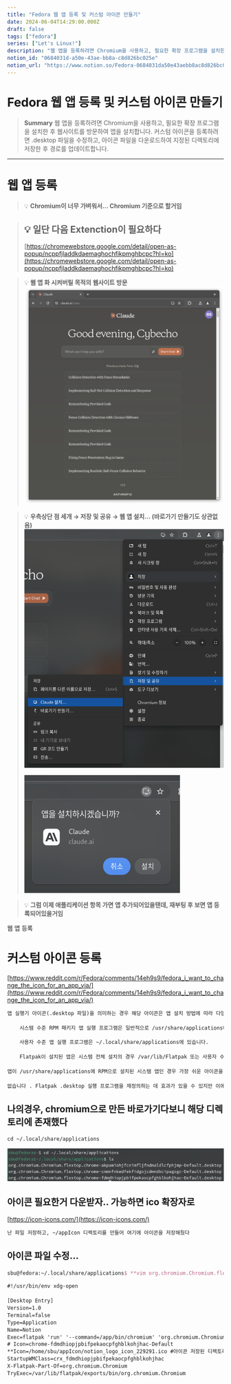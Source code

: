 ```yaml
---
title: "Fedora 웹 앱 등록 및 커스텀 아이콘 만들기"
date: 2024-06-04T14:29:00.000Z
draft: false
tags: ["fedora"]
series: ["Let's Linux!"]
description: "웹 앱을 등록하려면 Chromium을 사용하고, 필요한 확장 프로그램을 설치한 후 웹사이트를 방문하여 앱을 설치합니다. 커스텀 아이콘을 등록하려면 .desktop 파일을 수정하고, 아이콘 파일을 다운로드하여 지정된 디렉토리에 저장한 후 경로를 업데이트합니다."
notion_id: "0684031d-a50e-43ae-bb8a-c8d826bc025e"
notion_url: "https://www.notion.so/Fedora-0684031da50e43aebb8ac8d826bc025e"
---
```


# Fedora 웹 앱 등록 및 커스텀 아이콘 만들기

> **Summary**
> 웹 앱을 등록하려면 Chromium을 사용하고, 필요한 확장 프로그램을 설치한 후 웹사이트를 방문하여 앱을 설치합니다. 커스텀 아이콘을 등록하려면 .desktop 파일을 수정하고, 아이콘 파일을 다운로드하여 지정된 디렉토리에 저장한 후 경로를 업데이트합니다.

---

# 웹 앱 등록

> 💡 **Chromium이 너무 가벼워서… Chromium 기준으로 할거임**

> 💡 **일단 다음 Extenction이 필요하다**
> ---
>
> [https://chromewebstore.google.com/detail/open-as-popup/ncppfjladdkdaemaghochfikpmghbcpc?hl=ko](https://chromewebstore.google.com/detail/open-as-popup/ncppfjladdkdaemaghochfikpmghbcpc?hl=ko)
>
>

> 💡 **웹 앱 화 시켜버릴 목적의 웹사이트 방문**
> ![Image](image_81946052e53c.png)
>
>

> 💡 **우측상단 점 세개 → 저장 및 공유 → 웹 앱 설치… (바로가기 만들기도 상관없음)**
> ![Image](image_054ff32509bb.png)
>
> ![Image](image_1b15babcad55.png)
>
>

> 💡 **그럼 이제 애플리케이션 항목 가면 앱 추가되어있을탠데, 재부팅 후 보면 앱 등록되어있을거임**

웹 앱 등록

# 커스텀 아이콘 등록

[https://www.reddit.com/r/Fedora/comments/14eh9s9/fedora_i_want_to_change_the_icon_for_an_app_via/](https://www.reddit.com/r/Fedora/comments/14eh9s9/fedora_i_want_to_change_the_icon_for_an_app_via/)

```latex
앱 실행기 아이콘(.desktop 파일)을 의미하는 경우 해당 아이콘은 앱 설치 방법에 따라 다양한 위치에 나타날 수 있습니다.

    시스템 수준 RPM 패키지 앱 실행 프로그램은 일반적으로 /usr/share/applications에 있습니다.

    사용자 수준 앱 실행 프로그램은 ~/.local/share/applications에 있습니다.

    Flatpak이 설치된 앱은 시스템 전체 설치의 경우 /var/lib/Flatpak 또는 사용자 수준 설치의 경우 ~/.var/lib/Flatpak 아래 어딘가에 실행 프로그램이 있습니다(정확히 둘 다 /exports/share 하위 폴더 아래에 있을 수 있는지는 확실하지 않음). Google에서 찾은 장소 또는 일부 정보에 따르면 각 .desktop 실행 프로그램은 /usr/share/applications 사례와 같이 하나의 폴더에 모두 있는 것이 아니라 특정 flatpak 앱별로 복잡한 중첩 트리에 있을 수 있습니다.

앱이 /usr/share/applications에 RPM으로 설치된 시스템 앱인 경우 가장 쉬운 아이콘을 재정의하는 방법은 거기에서 .desktop 파일을 복사하여 ~/.local/share/applications(귀하의 그런 다음 사본은 시스템에 설치된 항목 위에 그림자를 적용합니다. 그놈 앱 서랍은 시스템 아이콘 대신 아이콘을 사용하고 이를 편집하여 사용자 정의 이미지에 새 Icon= 값을 추가합니다.

없습니다 . Flatpak .desktop 실행 프로그램을 재정의하는 데 효과가 있을 수 있지만 이에 대해서는 확신할 수 Flatpak .desktop 실행 프로그램은 다음에 소프트웨어를 업데이트할 때 덮어쓰여지기 때문에 직접 수정하고 싶지 않을 것입니다(/usr/share/applications 실행 프로그램과 동일하지만 ~에서 로컬로 재정의할 수 있을 만큼 쉽습니다. /.공유 폴더).
```

## 나의경우, chromium으로 만든 바로가기다보니 해당 디렉토리에 존재했다

```latex
cd ~/.local/share/applications
```

![Image](image_d237f88b7446.png)

## 아이콘 필요한거 다운받자.. 가능하면 ico 확장자로

[https://icon-icons.com/](https://icon-icons.com/)

```latex
난 파일 저장하고, ~/appIcon 디렉토리를 만들어 여기에 아이콘을 저장해뒀다
```

## 아이콘 파일 수정…

```latex
sbu@fedora:~/.local/share/applications$ **vim org.chromium.Chromium.flextop.chrome-fdmdhiopjpbifpekaocpfghblkohjhac-Default.desktop **
```

```latex
#!/usr/bin/env xdg-open

[Desktop Entry]
Version=1.0
Terminal=false
Type=Application
Name=Notion
Exec=flatpak 'run' '--command=/app/bin/chromium' 'org.chromium.Chromium' '--profile-directory=Default' '--app-id=fdmdhiopjpbifpekaocpfghblkohjhac'
# Icon=chrome-fdmdhiopjpbifpekaocpfghblkohjhac-Default
**Icon=/home/sbu/appIcon/notion_logo_icon_229291.ico #아이콘 저장된 디렉토리**
StartupWMClass=crx_fdmdhiopjpbifpekaocpfghblkohjhac
X-Flatpak-Part-Of=org.chromium.Chromium
TryExec=/var/lib/flatpak/exports/bin/org.chromium.Chromium
```



